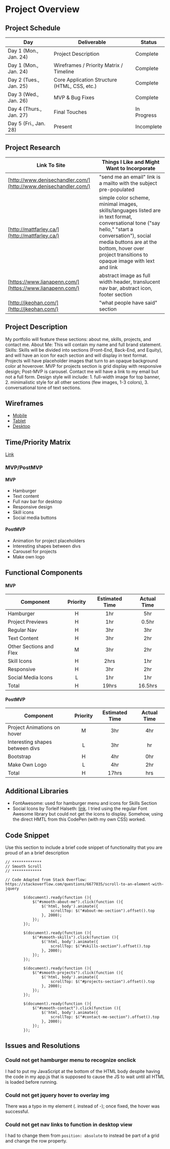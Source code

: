 # Project Overview

## Project Schedule

|  Day | Deliverable | Status
|---|---| ---|
|Day 1 (Mon., Jan. 24)| Project Description | Complete
|Day 1 (Mon., Jan. 24)| Wireframes / Priority Matrix / Timeline | Complete
|Day 2 (Tues., Jan. 25)| Core Application Structure (HTML, CSS, etc.) | Complete
|Day 3 (Wed., Jan. 26)| MVP & Bug Fixes | Complete
|Day 4 (Thurs., Jan. 27)| Final Touches | In Progress
|Day 5 (Fri., Jan. 28)| Present | Incomplete

## Project Research

Link To Site  | Things I Like and Might Want to Incorporate | 
| ------------- | ------------- |
| [http://www.denisechandler.com/](http://www.denisechandler.com/)| "send me an email" link is a mailto with the subject pre-populated
| [http://mattfarley.ca/](http://mattfarley.ca/) |  simple color scheme, minimal images, skills/languages listed are in text format, conversational tone ("say hello," "start a conversation"), social media buttons are at the bottom, hover over project transitions to opaque image with lext and link
| [https://www.lianapenn.com/](https://www.lianapenn.com/) | abstract image as full width header, translucent nav bar, abstract icon, footer section
| [http://jkeohan.com/](http://jkeohan.com/) | "what people have said" section


## Project Description

My portfolio will feature these sections: about me, skills, projects, and contact me. About Me: This will contain my name and full brand statement. Skills: Skills will be divided into sections (Front-End, Back-End, and Equity), and will have an icon for each section and will display in text format.  Projects will have placeholder images that turn to an opaque background color at hoverover.  MVP for projects section is grid display with responsive design; Post-MVP is carousel.  Contact me will have a link to my email but not a full form.  Design style will include: 1. full-width image for top banner, 2. minimalistic style for all other sections (few images, 1-3 colors), 3. conversational tone of text sections.

## Wireframes

- [Mobile](https://i.imgur.com/xIt2nhO.jpg)
- [Tablet](https://i.imgur.com/iONiVGt.jpg)
- [Desktop](https://i.imgur.com/ARjLVoI.jpg)


## Time/Priority Matrix 

[Link](https://i.imgur.com/wR1JeSD.jpg)


### MVP/PostMVP

#### MVP 

- Hamburger
- Text content
- Full nav bar for desktop
- Responsive design
- Skill icons
- Social media buttons

#### PostMVP 

- Animation for project placeholders
- Interesting shapes between divs
- Carousel for projects
- Make own logo


## Functional Components

#### MVP
| Component | Priority | Estimated Time | Actual Time |
| --- | :---: |  :---: | :---: | 
| Hamburger | H | 1hr | 5hr |
| Project Previews | H | 1hr | 0.5hr |
| Regular Nav | H | 3hr | 3hr |  
| Text Content | H | 3hr|  2hr | 
| Other Sections and Flex| M | 3hr | 2hr|
| Skill Icons | H | 2hrs| 1hr | 
| Responsive | H | 3hr | 2hr |
| Social Media Icons | L | 1hr |  1hr |
| Total | H | 19hrs| 16.5hrs |

#### PostMVP
| Component | Priority | Estimated Time | Actual Time |
| --- | :---: |  :---: | :---: | 
| Project Animations on hover | M | 3hr | 4hr |
| Interesting shapes between divs | L | 3hr | hr |
| Bootstrap | H | 4hr | 0hr |
| Make Own Logo | L | 4hr | 2hr |
| Total | H | 17hrs| hrs |

## Additional Libraries
 - FontAwesome: used for hamburger menu and icons for Skills Section
 - Social Icons by Torleif Halseth: [link](https://codepen.io/thalseth/pen/saqIj). I tried using the regular Font Awesome library but could not get the icons to display. Somehow, using the direct HMTL from this CodePen (with my own CSS) worked.

## Code Snippet

Use this section to include a brief code snippet of functionality that you are proud of an a brief description  

```
// *************
// Smooth Scroll
// *************

// Code Adapted from Stack Overflow: https://stackoverflow.com/questions/6677035/scroll-to-an-element-with-jquery

        $(document).ready(function (){
            $("#smooth-about-me").click(function (){
                $('html, body').animate({
                    scrollTop: $("#about-me-section").offset().top
                }, 2000);
            });
        });

        $(document).ready(function (){
            $("#smooth-skills").click(function (){
                $('html, body').animate({
                    scrollTop: $("#skills-section").offset().top
                }, 2000);
            });
        });

        $(document).ready(function (){
            $("#smooth-projects").click(function (){
                $('html, body').animate({
                    scrollTop: $("#projects-section").offset().top
                }, 2000);
            });
        });

        $(document).ready(function (){
            $("#smooth-contact").click(function (){
                $('html, body').animate({
                    scrollTop: $("#contact-me-section").offset().top
                }, 2000);
            });
        });
```

## Issues and Resolutions
 ### Could not get hamburger menu to recognize onclick
 I had to put my JavaScript at the bottom of the HTML body despite having the code in my app.js that is supposed to cause the JS to wait until all HTML is loaded before running.
 ### Could not get jquery hover to overlay img
 There was a typo in my element (. instead of -); once fixed, the hover was successful.
 ### Could not get nav links to function in desktop view
 I had to change them from `position: absolute` to instead be part of a grid and change the row property.
